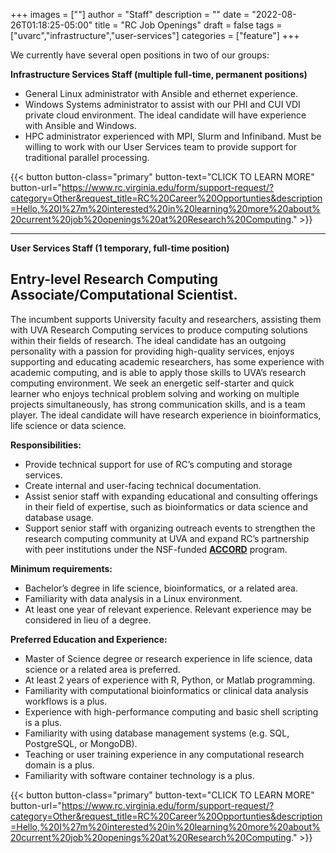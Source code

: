 +++
images = [""]
author = "Staff"
description = ""
date = "2022-08-26T01:18:25-05:00"
title = "RC Job Openings"
draft = false
tags = ["uvarc","infrastructure","user-services"]
categories = ["feature"]
+++

We currently have several open positions in two of our groups:

**Infrastructure Services Staff (multiple full-time, permanent positions)**

- General Linux administrator with Ansible and ethernet experience.
- Windows Systems administrator to assist with our PHI and CUI VDI private cloud environment. The ideal candidate will have experience with Ansible and Windows.
- HPC administrator experienced with MPI, Slurm and Infiniband. Must be willing to work with our User Services team to provide support for traditional parallel processing.

{{< button button-class="primary" button-text="CLICK TO LEARN MORE" button-url="https://www.rc.virginia.edu/form/support-request/?category=Other&request_title=RC%20Career%20Opportunties&description=Hello,%20I%27m%20interested%20in%20learning%20more%20about%20current%20job%20openings%20at%20Research%20Computing." >}}

- - -

**User Services Staff (1 temporary, full-time position)**

## Entry-level Research Computing Associate/Computational Scientist.

The incumbent supports University faculty and researchers, assisting them with UVA Research Computing services to produce computing solutions within their 
fields of research. The ideal candidate has an outgoing personality with a passion for providing high-quality 
services, enjoys supporting and educating academic researchers, has some experience with academic computing, and 
is able to apply those skills to UVA’s research computing environment. We seek an energetic self-starter and quick 
learner who enjoys technical problem solving and working on multiple projects simultaneously, has strong 
communication skills, and is a team player. The ideal candidate will have research experience in bioinformatics, 
life science or data science.

**Responsibilities:**

- Provide technical support for use of RC’s computing and storage services.
- Create internal and user-facing technical documentation.
- Assist senior staff with expanding educational and consulting offerings in their field of expertise, such as bioinformatics or data science and database usage.
- Support senior staff with organizing outreach events to strengthen the research computing community at UVA and expand RC’s partnership with peer institutions under the NSF-funded [**ACCORD**](https://www.rc.virginia.edu/userinfo/accord/overview/) program.

**Minimum requirements:**

- Bachelor’s degree in life science, bioinformatics, or a related area.
- Familiarity with data analysis in a Linux environment.
- At least one year of relevant experience. Relevant experience may be considered in lieu of a degree.

**Preferred Education and Experience:**

- Master of Science degree or research experience in life science, data science or a related area is preferred. 
- At least 2 years of experience with R, Python, or Matlab programming.
- Familiarity with computational bioinformatics or clinical data analysis workflows is a plus.
- Experience with high-performance computing and basic shell scripting is a plus.
- Familiarity with using database management systems (e.g. SQL, PostgreSQL, or MongoDB).
- Teaching or user training experience in any computational research domain is a plus.
- Familiarity with software container technology is a plus.

{{< button button-class="primary" button-text="CLICK TO LEARN MORE" button-url="https://www.rc.virginia.edu/form/support-request/?category=Other&request_title=RC%20Career%20Opportunties&description=Hello,%20I%27m%20interested%20in%20learning%20more%20about%20current%20job%20openings%20at%20Research%20Computing." >}}










